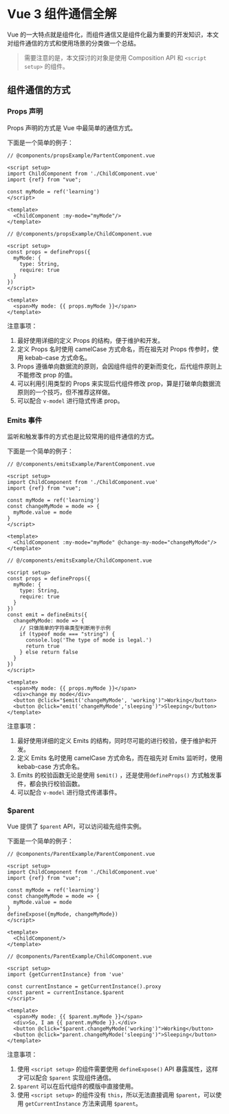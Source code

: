 # Vue 3 组件通信全解

Vue 的一大特点就是组件化，而组件通信又是组件化最为重要的开发知识，本文对组件通信的方式和使用场景的分类做一个总结。

> 需要注意的是，本文探讨的对象是使用 Composition API 和 `<script setup>` 的组件。

## 组件通信的方式

### Props 声明

Props 声明的方式是 Vue 中最简单的通信方式。

下面是一个简单的例子：

```other
// @components/propsExample/PartentComponent.vue

<script setup>
import ChildComponent from './ChildComponent.vue'
import {ref} from "vue";

const myMode = ref('learning')
</script>

<template>
  <ChildComponent :my-mode="myMode"/>
</template>
```

```other
// @/components/propsExample/ChildComponent.vue

<script setup>
const props = defineProps({
  myMode: {
    type: String,
    require: true
  }
})
</script>

<template>
  <span>My mode: {{ props.myMode }}</span>
</template>
```

注意事项：

1. 最好使用详细的定义 Props 的结构，便于维护和开发。
2. 定义 Props 名时使用 camelCase 方式命名，而在祖先对 Props 传参时，使用 kebab-case 方式命名。
3. Props 遵循单向数据流的原则，会因组件组件的更新而变化，后代组件原则上不能修改 prop 的值。
4. 可以利用引用类型的 Props 来实现后代组件修改 prop，算是打破单向数据流原则的一个技巧，但不推荐这样做。
5. 可以配合 `v-model` 进行隐式传递 prop。

### Emits 事件

监听和触发事件的方式也是比较常用的组件通信的方式。

下面是一个简单的例子：

```other
// @/components/emitsExample/ParentComponent.vue

<script setup>
import ChildComponent from './ChildComponent.vue'
import {ref} from "vue";

const myMode = ref('learning')
const changeMyMode = mode => {
  myMode.value = mode
}
</script>

<template>
  <ChildComponent :my-mode="myMode" @change-my-mode="changeMyMode"/>
</template>
```

```other
// @/components/emitsExample/ChildComponent.vue

<script setup>
const props = defineProps({
  myMode: {
    type: String,
    require: true
  }
})
const emit = defineEmits({
  changeMyMode: mode => {
    // 只做简单的字符串类型判断用于示例
    if (typeof mode === "string") {
      console.log('The type of mode is legal.')
      return true
    } else return false
  }
})
</script>

<template>
  <span>My mode: {{ props.myMode }}</span>
  <div>change my mode</div>
  <button @click="$emit('changeMyMode', 'working')">Working</button>
  <button @click="emit('changeMyMode','sleeping')">Sleeping</button>
</template>
```

注意事项：

1. 最好使用详细的定义 Emits 的结构，同时尽可能的进行校验，便于维护和开发。
2. 定义 Emits 名时使用 camelCase 方式命名，而在祖先对 Emits 监听时，使用 kebab-case 方式命名。
3. Emits 的校验函数无论是使用 `$emit()` ，还是使用`defineProps()` 方式触发事件，都会执行校验函数。
4. 可以配合 `v-model` 进行隐式传递事件。

### $parent

Vue 提供了 `$parent` API，可以访问祖先组件实例。

下面是一个简单的例子：

```other
// @components/ParentExample/ParentComponent.vue

<script setup>
import ChildComponent from './ChildComponent.vue'
import {ref} from "vue";

const myMode = ref('learning')
const changeMyMode = mode => {
  myMode.value = mode
}
defineExpose({myMode, changeMyMode})
</script>

<template>
  <ChildComponent/>
</template>
```

```other
// @components/ParentExample/ChildComponent.vue

<script setup>
import {getCurrentInstance} from 'vue'

const currentInstance = getCurrentInstance().proxy
const parent = currentInstance.$parent
</script>

<template>
  <span>My mode: {{ $parent.myMode }}</span>
  <div>So, I am {{ parent.myMode }}.</div>
  <button @click="$parent.changeMyMode('working')">Working</button>
  <button @click="parent.changeMyMode('sleeping')">Sleeping</button>
</template>
```

注意事项：

1. 使用 `<script setup>` 的组件需要使用 `defineExpose()` API 暴露属性，这样才可以配合 `$parent` 实现组件通信。
2. `$parent` 可以在后代组件的模版中直接使用。
3. 使用 `<script setup>` 的组件没有 `this`，所以无法直接调用 `$parent`，可以使用 `getCurrentInstance` 方法来调用 `$parent`。


